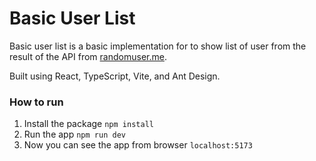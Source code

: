 # Basic User List

Basic user list is a basic implementation for to show list of user from the result of the API from [randomuser.me](https://randomuser.me/documentation).

Built using React, TypeScript, Vite, and Ant Design.

### How to run

1. Install the package `npm install`
2. Run the app `npm run dev`
3. Now you can see the app from browser `localhost:5173`
